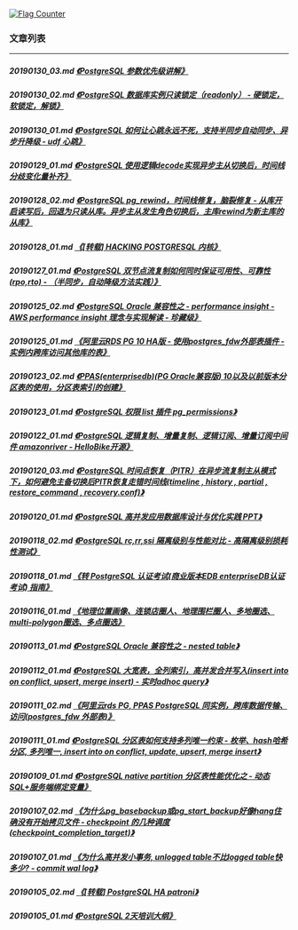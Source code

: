 <a rel="nofollow" href="http://info.flagcounter.com/h9V1"  ><img src="http://s03.flagcounter.com/count/h9V1/bg_FFFFFF/txt_000000/border_CCCCCC/columns_2/maxflags_12/viewers_0/labels_0/pageviews_0/flags_0/"  alt="Flag Counter"  border="0"  ></a>  
  
### 文章列表  
----  
##### 20190130_03.md   [《PostgreSQL 参数优先级讲解》](20190130_03.md)  
##### 20190130_02.md   [《PostgreSQL 数据库实例只读锁定（readonly） - 硬锁定，软锁定，解锁》](20190130_02.md)  
##### 20190130_01.md   [《PostgreSQL 如何让心跳永远不死，支持半同步自动同步、异步升降级 - udf 心跳》](20190130_01.md)  
##### 20190129_01.md   [《PostgreSQL 使用逻辑decode实现异步主从切换后，时间线分歧变化量补齐》](20190129_01.md)  
##### 20190128_02.md   [《PostgreSQL pg_rewind，时间线修复，脑裂修复 - 从库开启读写后，回退为只读从库。异步主从发生角色切换后，主库rewind为新主库的从库》](20190128_02.md)  
##### 20190128_01.md   [《[转载] HACKING POSTGRESQL 内核》](20190128_01.md)  
##### 20190127_01.md   [《PostgreSQL 双节点流复制如何同时保证可用性、可靠性(rpo,rto) - （半同步，自动降级方法实践）》](20190127_01.md)  
##### 20190125_02.md   [《PostgreSQL Oracle 兼容性之 - performance insight - AWS performance insight 理念与实现解读 - 珍藏级》](20190125_02.md)  
##### 20190125_01.md   [《阿里云RDS PG 10 HA版 - 使用postgres_fdw外部表插件 - 实例内跨库访问其他库的表》](20190125_01.md)  
##### 20190123_02.md   [《PPAS(enterprisedb)(PG Oracle兼容版) 10以及以前版本分区表的使用，分区表索引的创建》](20190123_02.md)  
##### 20190123_01.md   [《PostgreSQL 权限 list 插件 pg_permissions》](20190123_01.md)  
##### 20190122_01.md   [《PostgreSQL 逻辑复制、增量复制、逻辑订阅、增量订阅中间件 amazonriver - HelloBike开源》](20190122_01.md)  
##### 20190120_03.md   [《PostgreSQL 时间点恢复（PITR）在异步流复制主从模式下，如何避免主备切换后PITR恢复走错时间线(timeline , history , partial , restore_command , recovery.conf)》](20190120_03.md)  
##### 20190120_01.md   [《PostgreSQL 高并发应用数据库设计与优化实践 PPT》](20190120_01.md)  
##### 20190118_02.md   [《PostgreSQL rc,rr,ssi 隔离级别与性能对比 - 高隔离级别损耗性测试》](20190118_02.md)  
##### 20190118_01.md   [《转 PostgreSQL 认证考试(商业版本EDB enterpriseDB认证考试) 指南》](20190118_01.md)  
##### 20190116_01.md   [《地理位置画像、连锁店圈人、地理围栏圈人、多地圈选、multi-polygon圈选、多点圈选》](20190116_01.md)  
##### 20190113_01.md   [《PostgreSQL Oracle 兼容性之 - nested table》](20190113_01.md)  
##### 20190112_01.md   [《PostgreSQL 大宽表，全列索引，高并发合并写入(insert into on conflict, upsert, merge insert) - 实时adhoc query》](20190112_01.md)  
##### 20190111_02.md   [《阿里云rds PG, PPAS PostgreSQL 同实例，跨库数据传输、访问(postgres_fdw 外部表)》](20190111_02.md)  
##### 20190111_01.md   [《PostgreSQL 分区表如何支持多列唯一约束 - 枚举、hash哈希 分区, 多列唯一, insert into on conflict, update, upsert, merge insert》](20190111_01.md)  
##### 20190109_01.md   [《PostgreSQL native partition 分区表性能优化之 - 动态SQL+服务端绑定变量》](20190109_01.md)  
##### 20190107_02.md   [《为什么pg_basebackup或pg_start_backup好像hang住确没有开始拷贝文件 - checkpoint 的几种调度(checkpoint_completion_target)》](20190107_02.md)  
##### 20190107_01.md   [《为什么高并发小事务, unlogged table不比logged table快多少? - commit wal log》](20190107_01.md)  
##### 20190105_02.md   [《[转载] PostgreSQL HA patroni》](20190105_02.md)  
##### 20190105_01.md   [《PostgreSQL 2天培训大纲》](20190105_01.md)  
